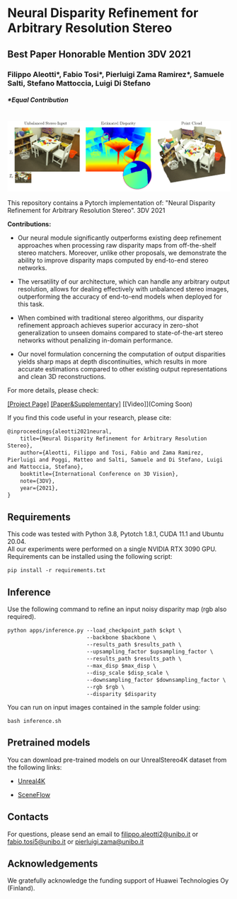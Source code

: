 # Neural Disparity Refinement for Arbitrary Resolution Stereo
## **Best Paper Honorable Mention 3DV 2021**
### Filippo Aleotti*, Fabio Tosi*, Pierluigi Zama Ramirez*, Samuele Salti, Stefano Mattoccia, Luigi Di Stefano
#### _*Equal Contribution_
#

![Alt text](./images/teaser.png)


This repository contains a Pytorch implementation of: "Neural Disparity Refinement for Arbitrary Resolution Stereo". 3DV 2021

**Contributions:** 

* Our neural module significantly outperforms existing deep refinement approaches when processing raw disparity maps from off-the-shelf stereo matchers. Moreover, unlike other proposals, we demonstrate the ability to improve disparity maps computed by end-to-end stereo networks.

* The versatility of our architecture, which can handle any arbitrary output resolution, allows for dealing effectively with unbalanced stereo images, outperforming the accuracy of end-to-end models when deployed for this task.

* When combined with traditional stereo algorithms, our disparity refinement approach achieves superior accuracy in zero-shot generalization to unseen domains compared to state-of-the-art stereo networks without penalizing in-domain performance.

* Our novel formulation concerning the computation of output disparities yields sharp maps at depth discontinuities, which results in more accurate estimations compared to other existing output representations and clean 3D reconstructions.

For more details, please check:

[[Project Page]](https://cvlab-unibo.github.io/neural-disparity-refinement-web/)  [[Paper&Supplementary]](https://arxiv.org/pdf/2110.15367.pdf)  [[Video]](Coming Soon)


If you find this code useful in your research, please cite:

```shell
@inproceedings{aleotti2021neural,
    title={Neural Disparity Refinement for Arbitrary Resolution Stereo},
    author={Aleotti, Filippo and Tosi, Fabio and Zama Ramirez, Pierluigi and Poggi, Matteo and Salti, Samuele and Di Stefano, Luigi and Mattoccia, Stefano},
    booktitle={International Conference on 3D Vision},
    note={3DV},
    year={2021},
}
```

## Requirements
This code was tested with Python 3.8, Pytotch 1.8.1, CUDA 11.1 and Ubuntu 20.04. <br>All our experiments were performed on a single NVIDIA RTX 3090 GPU.<br>Requirements can be installed using the following script:
```shell
pip install -r requirements.txt
```
## Inference
Use the following command to refine an input noisy disparity map (rgb also required).

```shell
python apps/inference.py --load_checkpoint_path $ckpt \
                         --backbone $backbone \
                         --results_path $results_path \
                         --upsampling_factor $upsampling_factor \
                         --results_path $results_path \
                         --max_disp $max_disp \
                         --disp_scale $disp_scale \
                         --downsampling_factor $downsampling_factor \
                         --rgb $rgb \
                         --disparity $disparity
```

You can run on input images contained in the sample folder using:

```shell
bash inference.sh
```

## Pretrained models

You can download pre-trained models on our UnrealStereo4K dataset from the following links:

* [Unreal4K](https://drive.google.com/file/d/1mkc1PDE6yk1q-_DqwHRGlRvTBadJ5-En/view?usp=sharing)

* [SceneFlow](https://drive.google.com/file/d/1NAMC4uNSPwUegyCchQ0DYidBOSaCpk9W/view?usp=sharing)

## Contacts

For questions, please send an email to filippo.aleotti2@unibo.it or fabio.tosi5@unibo.it or pierluigi.zama@unibo.it

## Acknowledgements

We gratefully acknowledge the funding support of Huawei Technologies Oy (Finland).

